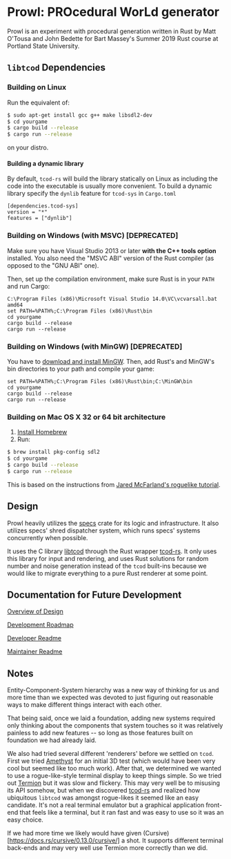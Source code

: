 # Prowl: PROcedural WorLd generator

Prowl is an experiment with procedural generation written in Rust by Matt
O'Tousa and John Bedette for Bart Massey's Summer 2019 Rust course at Portland
State University.

## `libtcod` Dependencies

### Building on Linux

Run the equivalent of:

```sh
$ sudo apt-get install gcc g++ make libsdl2-dev
$ cd yourgame
$ cargo build --release
$ cargo run --release
```

on your distro.

#### Building a dynamic library

By default, `tcod-rs` will build the library statically on Linux as including
the code into the executable is usually more convenient. To build a dynamic
library specify the `dynlib` feature for `tcod-sys` in `Cargo.toml`

```
[dependencies.tcod-sys]
version = "*"
features = ["dynlib"]
```

### Building on Windows (with MSVC) [DEPRECATED]

Make sure you have Visual Studio 2013 or later **with the C++ tools
option** installed. You also need the "MSVC ABI" version of the Rust
compiler (as opposed to the "GNU ABI" one).

Then, set up the compilation environment, make sure Rust is in your
`PATH` and run Cargo:

```
C:\Program Files (x86)\Microsoft Visual Studio 14.0\VC\vcvarsall.bat amd64
set PATH=%PATH%;C:\Program Files (x86)\Rust\bin
cd yourgame
cargo build --release
cargo run --release
```


### Building on Windows (with MinGW) [DEPRECATED]

You have to [download and install MinGW](http://www.mingw.org/). Then,
add Rust's and MinGW's bin directories to your path and compile your
game:

```
set PATH=%PATH%;C:\Program Files (x86)\Rust\bin;C:\MinGW\bin
cd yourgame
cargo build --release
cargo run --release
```


### Building on Mac OS X 32 or 64 bit architecture

1. [Install Homebrew](http://brew.sh/)
2. Run:

```sh
$ brew install pkg-config sdl2
$ cd yourgame
$ cargo build --release
$ cargo run --release
```

This is based on the instructions from [Jared McFarland's roguelike tutorial](http://jaredonline.svbtle.com/roguelike-tutorial-in-rust-part-1).

## Design

Prowl heavily utilizes the [specs](https://github.com/slide-rs/specs) crate for
its logic and infrastructure. It also utilizes specs' shred dispatcher system,
which runs specs' systems concurrently when possible.

It uses the C library [libtcod](https://github.com/libtcod/libtcod) through the
Rust wrapper [tcod-rs](https://github.com/tomassedovic/tcod-rs). It only uses
this library for input and rendering, and uses Rust solutions for random number
and noise generation instead of the `tcod` built-ins because we would like to
migrate everything to a pure Rust renderer at some point.

## Documentation for Future Development

[Overview of Design](./Documentation/DESIGN_OVERVIEW.md)

[Development Roadmap](./Documentation/Roadmap.md)

[Developer Readme](./Documentation/README_DEVELOPERS.md)

[Maintainer Readme](./Documentation/README_MAINTAINERS.md)


## Notes

Entity-Component-System hierarchy was a new way of thinking for us and more time
than we expected was devoted to just figuring out reasonable ways to make
different things interact with each other.

That being said, once we laid a foundation, adding new systems required only
thinking about the components that system touches so it was relatively painless
to add new features -- so long as those features built on foundation we had
already laid.

We also had tried several different 'renderers' before we settled on `tcod`. First
we tried [Amethyst](https://amethyst.rs/) for an initial 3D test
(which would have been very cool but seemed like too much work). After that,
we determined we wanted to use a rogue-like-style terminal display to keep things
simple. So we tried out [Termion](https://github.com/redox-os/termion) but it
was slow and flickery. This may very well be to misusing its API somehow, but
when we discovered [tcod-rs](https://github.com/tomassedovic/tcod-rs) and
realized how ubiquitous `libtcod` was amongst rogue-likes it seemed like an
easy candidate. It's not a real terminal emulator but a graphical application
front-end that feels like a terminal, but it ran fast and was easy to use so
it was an easy choice.

If we had more time we likely would have given
(Cursive)[https://docs.rs/cursive/0.13.0/cursive/] a shot. It supports different
terminal back-ends and may very well use Termion more correctly than we did.

